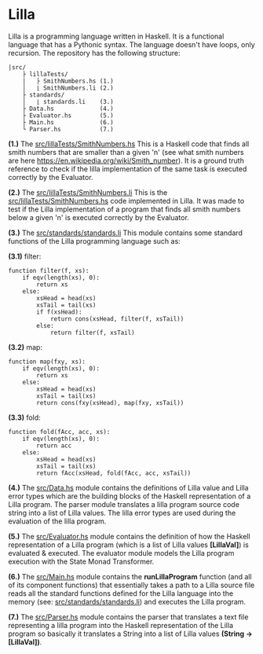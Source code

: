# Lilla

Lilla is a programming language written in Haskell. 
It is a functional language that has a Pythonic syntax.
The language doesn't have loops, only recursion.
The repository has the following structure:

```
|src/
    ├ lillaTests/
    |   ├ SmithNumbers.hs (1.)
    │   ⌊ SmithNumbers.li (2.)
    ├ standards/
    │   ⌊ standards.li    (3.)
    ├ Data.hs             (4.)
    ├ Evaluator.hs        (5.)
    ├ Main.hs             (6.)
    └ Parser.hs           (7.)
```

**(1.)** The [src/lillaTests/SmithNumbers.hs](https://github.com/habospace/Lilla/blob/master/src/lillaTests/SmithNumbers.hs) This is a Haskell code
that finds all smith numbers that are smaller than a given 'n' (see what 
smith numbers are here https://en.wikipedia.org/wiki/Smith_number). It is a 
ground truth reference to check if the lilla implementation of the same
task is executed correctly by the Evaluator.

**(2.)** The [src/lillaTests/SmithNumbers.li](https://github.com/habospace/Lilla/blob/master/src/lillaTests/SmithNumbers.li) This is the 
[src/lillaTests/SmithNumbers.hs](https://github.com/habospace/Lilla/blob/master/src/lillaTests/SmithNumbers.hs) code implemented in Lilla. It was made to 
test if the Lilla implementation of a program that finds all smith numbers below a
given 'n' is executed correctly by the Evaluator. 

**(3.)** The [src/standards/standards.li](https://github.com/habospace/Lilla/blob/master/src/standards/standards.li) This module contains 
some standard functions of the Lilla programming language such as:

**(3.1)** filter:

```
function filter(f, xs):
    if eqv(length(xs), 0):
        return xs
    else:
        xsHead = head(xs)
        xsTail = tail(xs)
        if f(xsHead):
            return cons(xsHead, filter(f, xsTail))
        else:
            return filter(f, xsTail)
```

**(3.2)** map:

```
function map(fxy, xs):
    if eqv(length(xs), 0):
        return xs
    else:
        xsHead = head(xs)
        xsTail = tail(xs)
        return cons(fxy(xsHead), map(fxy, xsTail))
```

**(3.3)** fold:

```
function fold(fAcc, acc, xs):
    if eqv(length(xs), 0):
        return acc
    else:
        xsHead = head(xs)
        xsTail = tail(xs)
        return fAcc(xsHead, fold(fAcc, acc, xsTail))
```

**(4.)** The [src/Data.hs](https://github.com/habospace/Lilla/blob/master/src/Data.hs) module contains the definitions of Lilla value and Lilla 
error types which are the building blocks of the Haskell representation of a 
Lilla program. The parser module translates a lilla program source code string
into a list of Lilla values. The lilla error types are used during the evaluation
of the lilla program. 

**(5.)** The [src/Evaluator.hs](https://github.com/habospace/Lilla/blob/master/src/Evaluator.hs) module contains the definition of how the Haskell 
representation of a Lilla program (which is a list of Lilla values **[LillaVal]**) 
is evaluated & executed. The evaluator module models the Lilla program execution
with the State Monad Transformer.

**(6.)** The [src/Main.hs](https://github.com/habospace/Lilla/blob/master/src/Main.hs) module contains the **runLillaProgram** function (and all
of its component functions) that essentially takes a path to a Lilla source file
reads all the standard functions defined for the Lilla language into the memory
(see: [src/standards/standards.li](https://github.com/habospace/Lilla/tree/master/src/standards)) and executes the Lilla program.

**(7.)** The [src/Parser.hs](https://github.com/habospace/Lilla/blob/master/src/Parser.hs) module contains the parser that translates a text file
representing a lilla program into the Haskell representation of the Lilla program
so basically it translates a String into a list of Lilla values **(String -> [LillaVal])**.
